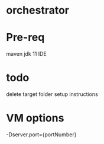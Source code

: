 # orchestrator

# Pre-req
maven
jdk 11
IDE

# todo
delete target folder
setup instructions

# VM options
-Dserver.port={portNumber}

